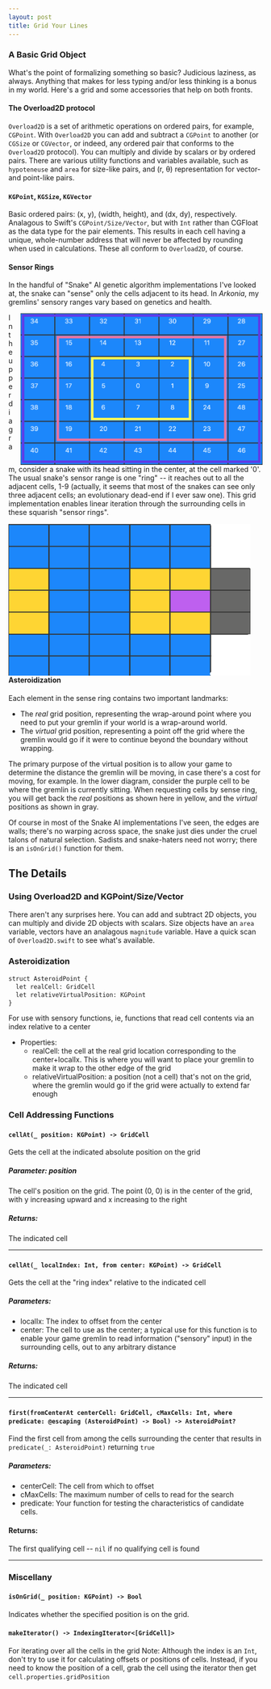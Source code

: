 ```yaml
---
layout: post
title: Grid Your Lines
---
```

### A Basic Grid Object
What's the point of formalizing something so basic? Judicious laziness, as always. Anything that makes for less typing and/or less thinking is a bonus in my world. Here's a grid and some accessories that help on both fronts.

#### The Overload2D protocol
`Overload2D` is a set of arithmetic operations on ordered pairs, for example, `CGPoint`. With `Overload2D` you can add and subtract a `CGPoint` to another (or `CGSize` or `CGVector`, or indeed, any ordered pair that conforms to the `Overload2D` protocol). You can multiply and divide by scalars or by ordered pairs. There are various utility functions and variables available, such as `hypoteneuse` and `area` for size-like pairs, and (r, θ) representation for vector- and point-like pairs.

#### `KGPoint`, `KGSize`, `KGVector`
Basic ordered pairs: (x, y), (width, height), and (dx, dy), respectively. Analagous to Swift's `CGPoint/Size/Vector`, but with `Int` rather than CGFloat as the data type for the pair elements. This results in each cell having a unique, whole-number address that will never be affected by rounding when used in calculations. These all conform to `Overload2D`, of course.

#### Sensor Rings
In the handful of "Snake" AI genetic algorithm implementations I've looked at, the snake can "sense" only the cells adjacent to its head. In _Arkonia_, my gremlins' sensory ranges vary based on genetics and health.

<img src="/assets/img/grid.png" width="480px" height="300px" style="float: right; margin-left: 15px"/>
In the upper diagram, consider a snake with its head sitting in the center, at the cell marked '0'. The usual snake's sensor range is one "ring" -- it reaches out to all the adjacent cells, 1-9 (actually, it seems that most of the snakes can see only three adjacent cells; an evolutionary dead-end if I ever saw one). This grid implementation enables linear iteration through the surrounding cells in these squarish "sensor rings".

<img src="/assets/img/asteroiding.png" width="480px" height="300px" style="float: left; margin-right: 15px; margin-top: 15px"/>

<H4 style="clear: right; padding-top: 25px">Asteroidization</H4>

Each element in the sense ring contains two important landmarks:

* The _real_ grid position, representing the wrap-around point where you need to put your gremlin if your world is a wrap-around world.
* The _virtual_ grid position, representing a point off the grid where the gremlin would go if it were to continue beyond the boundary without wrapping. 

The primary purpose of the virtual position is to allow your game to determine the distance the gremlin will be moving, in case there's a cost for moving, for example. In the lower diagram, consider the purple cell to be where the gremlin is currently sitting. When requesting cells by sense ring, you will get back the _real_ positions as shown here in yellow, and the _virtual_ positions as shown in gray.

Of course in most of the Snake AI implementations I've seen, the edges are walls; there's no warping across space, the snake just dies under the cruel talons of natural selection. Sadists and snake-haters need not worry; there is an `isOnGrid()` function for them.

## The Details

### Using Overload2D and KGPoint/Size/Vector
There aren't any surprises here. You can add and subtract 2D objects, you can multiply and divide 2D objects with scalars. Size objects have an `area` variable, vectors have an analagous `magnitude` variable. Have a quick scan of `Overload2D.swift` to see what's available.

### Asteroidization
````
struct AsteroidPoint {
  let realCell: GridCell
  let relativeVirtualPosition: KGPoint
}
````

For use with sensory functions, ie, functions that read cell contents
via an index relative to a center

* Properties:
  * realCell: the cell at the real grid location corresponding to the
	center+localIx. This is where you will want to place your gremlin
    to make it wrap to the other edge of the grid
  * relativeVirtualPosition: a position (not a cell) that's not on
    the grid, where the gremlin would go if the grid were actually to
    extend far enough

### Cell Addressing Functions

#### `cellAt(_ position: KGPoint) -> GridCell`

Gets the cell at the indicated absolute position on the grid

##### Parameter: position

The cell's position on the grid. The point (0, 0) is in the center of the grid, with y increasing upward and x increasing to the right

##### Returns:
The indicated cell

---
#### `cellAt(_ localIndex: Int, from center: KGPoint) -> GridCell`

Gets the cell at the "ring index" relative to the indicated cell

##### Parameters:
* localIx: The index to offset from the center
* center: The cell to use as the center; a typical use for this function is to enable your game gremlin to read information ("sensory" input) in the surrounding cells, out to any arbitrary distance

##### Returns:
The indicated cell

---
#### `first(fromCenterAt centerCell: GridCell, cMaxCells: Int, where predicate: @escaping (AsteroidPoint) -> Bool) -> AsteroidPoint?`

Find the first cell from among the cells surrounding the center that results in `predicate(_: AsteroidPoint)` returning `true`

##### Parameters:
* centerCell: The cell from which to offset
* cMaxCells: The maximum number of cells to read for the search
* predicate: Your function for testing the characteristics of candidate cells.

#### Returns:
The first qualifying cell -- `nil` if no qualifying cell is found

---
### Miscellany
#### `isOnGrid(_ position: KGPoint) -> Bool`

Indicates whether the specified position is on the grid.

#### `makeIterator() -> IndexingIterator<[GridCell]>`
For iterating over all the cells in the grid
Note: Although the index is an `Int`, don't try to use it
for calculating offsets or positions of cells. Instead, if you need
to know the position of a cell, grab the cell using the iterator then
get `cell.properties.gridPosition`
